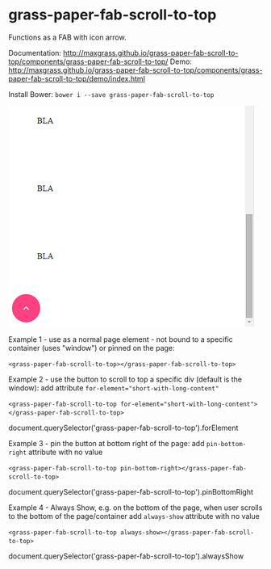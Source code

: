 grass-paper-fab-scroll-to-top
================

Functions as a FAB with icon arrow.

Documentation:
http://maxgrass.github.io/grass-paper-fab-scroll-to-top/components/grass-paper-fab-scroll-to-top/
Demo:
http://maxgrass.github.io/grass-paper-fab-scroll-to-top/components/grass-paper-fab-scroll-to-top/demo/index.html

Install Bower:
`bower i --save grass-paper-fab-scroll-to-top`


![alt tag](img/screenshot.png)

Example 1 - use as a normal page element - not bound to a specific container (uses "window") or pinned on the page:

`<grass-paper-fab-scroll-to-top></grass-paper-fab-scroll-to-top>`


Example 2 - use the button to scroll to top a specific div (default is the window):
add attribute `for-element="short-with-long-content"`

`<grass-paper-fab-scroll-to-top for-element="short-with-long-content"></grass-paper-fab-scroll-to-top>`

document.querySelector('grass-paper-fab-scroll-to-top').forElement


Example 3 - pin the button at bottom right of the page:
add `pin-bottom-right` attribute with no value

`<grass-paper-fab-scroll-to-top pin-bottom-right></grass-paper-fab-scroll-to-top>`

document.querySelector('grass-paper-fab-scroll-to-top').pinBottomRight


Example 4 - Always Show, e.g. on the bottom of the page, when user scrolls to the bottom of the page/container
add `always-show` attribute with no value

`<grass-paper-fab-scroll-to-top always-show></grass-paper-fab-scroll-to-top>`

document.querySelector('grass-paper-fab-scroll-to-top').alwaysShow
